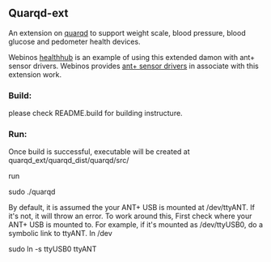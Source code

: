 ## Quarqd-ext

An extension on [quarqd](http://opensource.quarq.us/quarqd/) to support weight scale, blood pressure, blood glucose and pedometer health devices. 

Webinos [healthhub](https://github.com/webinos/hub-webinosHealth) is an example of using this extended damon with ant+ sensor drivers. Webinos provides [ant+ sensor drivers](https://github.com/ziransun/webinos-driver-ant) in associate with this extension work.



### Build:

please check README.build for building instructure. 

### Run:

Once build is successful, executable will be created at quarqd_ext/quarqd_dist/quarqd/src/

run

sudo ./quarqd

By default, it is assumed the your ANT+ USB is mounted at /dev/ttyANT. If it's not, it will throw an error. To work around this, 
First check where your ANT+ USB is mounted to. For example, if it's mounted as /dev/ttyUSB0, do a symbolic link to ttyANT. In /dev

sudo ln -s ttyUSB0 ttyANT






